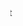 <html>
  <body>
     <marquee direction="right">This text will scroll from left to right</marquee>
  </body>
</html>
